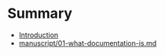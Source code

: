 # Summary

* [Introduction](README.md)
* [manuscript/01-what-documentation-is.md](/manuscript/01-what-documentation-is.md "What Documentation Is")



